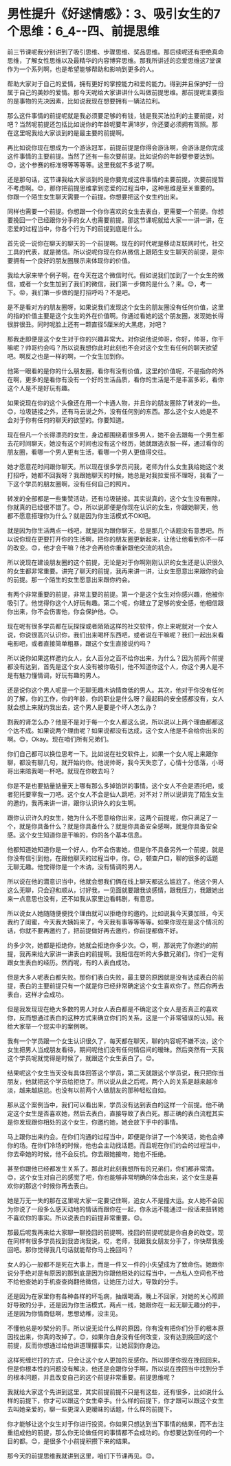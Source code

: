 # 男性提升《好逑情感》：3、吸引女生的7个思维：6_4--四、前提思维

前三节课呢我分别讲到了吸引思维、步骤思维、奖品思维。那后续呢还有拒绝真命思维，了解女性思维以及最精华的内容博弈思维。那我所讲述的恋爱思维这7堂课作为一个系列啊，也是希望能够帮助和影响到更多的人。

帮助大家对于自己的爱情，拥有更好的掌控能力和爱的能力。得到并且保护好一份属于自己的美妙的爱情。那今天呢给大家讲讲什么叫做前提思维。那前提呢主要指的是事物的先决因素，比如说我现在想要拥有一辆法拉利。

那么这件事情的前提呢就是我必须要足够的有钱，钱是我买法拉利的主要前提，对吧？当然呢前提还包括比如说你的年龄呢要年满18岁，你还要必须拥有驾照。那在这里呢我给大家谈到的是最主要的前提啊。

再比如说你现在想成为一个游泳冠军，前提前提是你得会游泳啊，会游泳是你完成这件事情的主要前提。当然了还有一些次要前提。比如说你的年龄要参要达到。😊，这个参赛的标准呀等等等等。这里我就不多说了啊。

还是那句话，这节课我给大家谈到的是你要完成这件事情的主要前提，次要前提暂不考虑啊。😊，那你把前提思维拿到恋爱的过程当中，这种思维是至关重要的。你跟一个陌生女生聊天需要一个前提。你想要把这个女生约出来。

同样也需要一个前提。你想跟一个你你喜欢的女生去表白，更需要一个前提。你想要挽回一个已经跟你分手的女人也需要前提。那这节课呢就给大家一一讲一讲，在恋爱的过程当中，你各个行为下的前提到底是什么。

首先说一说你在聊天的聊天的一个前提啊。现在的时代呢是移动互联网时代，社交工具的代表，就是微信。所以说呢你现在你从微信上跟陌生女生聊天的前提，是你要拥有一个良好的朋友圈展示来体现你的价值。

我给大家来举个例子啊，在今天在这个微信时代。假如说我们加到了一个女生的微信，或者一个女生加到了我们的微信，我们第一步做的是什么？来。😊，考一下。😡，我们第一步做的是打招呼吗？不是吧。

是不是看对方的朋友圈呀，如果说我们发现这个女生的朋友圈没有任何价值，这里的指的价值主要是这个女生的外在价值啊。你通过看她的这个朋友圈，发现她长得很胖很丑。同时呢脸上还有一颗直径5厘米的大黑痣，对吧？

那我走即便是这个女生对于你的兴趣非常大。对你说他说帅哥，你好，帅哥，你干嘛呢？帅哥约会吗？所以说我想你此时此刻也不会对这个女生有任何的聊天欲望吧。啊反之也是一样的啊，一个女生加到你。

他第一眼看的是你的什么朋友圈，看你有没有价值，这里的价值呢，不是指你的外在啊，更多的是看你有没有一个好的生活品质，看你的生活是不是丰富多彩，看你这个人是不是好玩有趣。

如果说现在你的这个头像还在用一个卡通人物，并且你的朋友圈除了转发的一些。😊，垃圾链接之外，还有马云说之外，没有任何别的东西。那么这个女人她是不会对于你有任何的聊天的欲望的。你要知道。

现在但凡一个长得漂亮的女生，身边都围绕着很多男人，她不会去跟每一个男生都去花时间聊天，她没有这个时间也没有这个经历，她就跟选衣服一样，通过看你的朋友圈，看哪一个男人更有生活，看哪一个男人更值得交往。

她才愿意花时间跟你聊天。所以现在很多学员问我，老师为什么女生我给她这个发打招呼，她都不回我呀？我跟她聊天的时候，她总是对我拉爱搭不理呀，我看了一下这个学员的朋友圈啊，没有任何自己的照片。

转发的全部都是一些集赞活动，还有垃圾链接。其实说真的，这个女生没有删除，你就真的已经很不错了。😊，所以说即便是你现在认识的女生，你跟她聊天，他都不愿意搭理你为什么？就是因为你生活模式不OK吧。

就是因为你生活两点一线吧，就是因为跟你聊天，总是那几个话题没有意思吧。所以说你现在更要打开你的生活啊，把你的朋友圈更新起来，让他让他看到你不一样的改变。😊，他才会干嘛？他才会再给你重新跟他交流的机会。

所以说现在建设朋友圈的这个前提，无论是对于你啊刚刚认识的女生还是认识很久的女生都非常重要。讲完了聊天的前提，我再来讲一讲，让女生愿意出来跟你约会的前提。那一个陌生的女生愿意出来跟你约会。

有两个非常重要的前提，非常主要的前提。第一个是这个女生对你感兴趣，他被你吸引了。他觉得你这个人好玩有趣。第二个呢，你建立了足够的安全感，他相信跟你出来，你不会伤害他，你会保护他。😊。

现在呢有很多学员都在玩探探或者陌陌这样的社交软件，你上来呢就对一个女人说，你说很高兴认识你，我们出来喝杯东西吧，或者说在干嘛呢？我们一起出来看电影吧，或者直接简单粗暴，跟这个女生直接说约吗？

所以说你如果这样邀约女人，女人百分之百不给你出来，为什么？因为前两个前提都没有达到，首先是这个女人没有被你吸引，他不知道你这个人，你这个男人是不是有魅力懂情调，好玩有趣的男人。

还是说你这个男人呢是一个无聊无趣木讷情商低的男人。其次，他对于你没有任何的了解，你的工作，你的年龄，你的职业是什么呀？最起码的安全感都没有，女人就会想上来就约我出去，这个男人是要是个坏人怎么办？

割我的肾怎么办？他是不是对于每一个女人都这么说，所以说以上两个理由都都这个达不成。如果说两个理由呢？如果说都没有达成，这个女人他是不会给你出来的啊。😊，Okay。现在咱们所有兄弟们。

你们自己都可以换位思考一下。比如说在社交软件上，如果一个女人呢上来跟你聊，都没有聊几句，就开始约你。他说帅哥，我今天失恋了，心情十分低落，小哥哥出来陪我喝一杯吧。就现在你敢去吗？

你是不是也要掂量掂量天上哪有那么多掉馅饼的事情。这个女人不会是酒托吧，或者犯托要宰我一刀吧。这个女人不会是仙人跳吧，对不对？所以说讲完了陌生女生的邀约，我再来讲一讲，跟你认识许久的女生啊。

跟你认识许久的女生，她为什么不愿意给你出来，这两个前提呢，你只满足了一个，就是你具备什么？就是你具备什么？就是你具备安全感啊，就是你具备安全感。这个女生知道你是干嘛的，你的各个基本信息。

他都知道她知道你是一个好人，你不会伤害她，但是你不具备另外一个前提，就是你没有信引到他，在跟他聊天的过程当中，你。😊，顿查户口，聊的很多的话题无聊无趣。他觉得你是一个木讷，没有情调的男人。

所以说在他的潜意识当中，他就会想我们俩在线上聊天都这么尴尬了。他这个男人这么无聊，只会迎和顺从，讨好我，一见面就要跟我谈感情，跟我压力，我跟她出来一点意思也没有，还不如我从家里边看韩剧，有意思。

所以说女人她随随便便找个理由就可以拒绝你的邀约。比如说我今天要加班，今天我约了闺蜜，今天我大姨妈来了，今天我有事等等等等。如果你现在是这个情况的话，你就不要再邀约了，把前提做好再去邀约，你前提都做不好。

约多少次，她都是拒绝你，她就会拒绝你多少次。😊，啊，那说完了你邀约的前提，我再来给大家讲一讲表白的前提啊。我相信在听的大多数兄弟们，你们一定有跟女生表白的经历。然而呢，有的人表白成功。

但是大多人呢表白都失败。那你们表白失败，最主要的原因就是没有达成表白的前提，表白的主要前提只有一个就是你已经非常确定这个女生喜欢你了。然后你再去表白，这样才会成功。

但是我发现现在绝大多数的男人对女人表白都是不确定这个女人是否真正的喜欢你，反而想通过表白的这种方式来确立你们的关系，这是一个非常错误的认知。我给大家举一个现实中的案例啊。

我有一个学员跟一个女生认识很久了，每天都在聊天，聊的内容呢不嫌不淡，这个女生把男人当成朋友看待，期间呢他们没有任何情侣间的暧昧。然后突然有一天我这个学员呢就觉得是时候了，就跟这个女生表白了。😊。

结果呢这个女生当天没有具体回答这个学员，第二天就跟这个学员说，我只把你当朋友，他就把这个学员给拒绝了。所以说从此之后呢，两个人的关系是越来越冷淡，越来越尴尬。也没有以前两个人做朋友的那种轻松自如。

那从这个案例当中，我们可以看出来，学员没有达到表白的这样一个前提。他不确定这个女生是否喜欢她，然后去表白，直接导致了表白死。那正确的表白流程其实是你发现跟你相处的这个女生，你邀约她，她会放下手中的事情。

马上跟你出来约会。在你们沟通的过程当中，即便是你讲了一个冷笑话，她也会捧你的场。在你们冷场的时候，他也会主动找话题。而且呢在你们约会的过程当中，你去牵她的时候，他不会反抗。你去跟她接吻，她也不拒绝。

甚至你跟他已经都发生关系了。那此时此刻我想所有的兄弟们，你们都非常清。😊，这个女生对自己的感觉了吧，你也能够非常明确的体会出来，这个女生是喜欢你的那这个时候你再去表白。

她是万无一失的那在这里呢大家一定要记住啊，追女人不是撞大运。女人她不会因为你说了一段多么感天动地的情话而跟你在一起，你永远不能通过一段话来扭转她不喜欢你的事实。所以说表白的前提非常重要。😊。

那最后呢我再来给大家聊一聊挽回的前提啊。挽回的前提呢就是你自身的改变。现在同样有很多学员找到我咨询我说，哎，老师，我跟我女朋友分手了，你快帮我挽回吧。那你觉得我几句话就能帮你马上挽回吗？

女人的心一般都不是死在大事上，而是一件又一件的小失望成为了致命伤。她跟你说分手绝对是有原因的那到底是因为你跟他相处的过程当中，一点私人空间也不给不给他查她的手机查查岗翻他微信，让她压力过大，导致的分手。

还是因为在家里你有各种各样的坏毛病，抽烟喝酒，晚上不回家，对她的关心照顾好导致的分手，还是因为你生活模式，两点一线，她跟你在一起无聊无趣分的手，还是因为你情商低啊，思想幼稚，没主见。

不懂他总是吵架分的手。所以说无论什么样的原因，你有没有把你们分手的根本原因找出来，你真的改掉了。😊，如果你自身没有任何改变，没有达到挽回的这个前提，反而你想通过给他讲道理摆事实，让她回到你身边。

这样死缠烂打的方式，只会让这个女人更加的反感你。所以即便你现在挽回回来。但是你根本性的问题没有解决，他还是会跟你分手啊，所以说在挽回当中找到分手的根本问题，并且改变自己的这个前提非常重要。前提思维呢？

我就给大家这个先讲到这里，其实前提前提不只是有这些，还有很多，比如说什么样的前提下，你才可以跟这个女生牵手。什么样的前提下，你才跟可以跟这个女生去叫她亲爱的，聊一些更深入更暧昧的话题，什么样的前提下。

你才能够让这个女生对于你进行投资。你如果只想达到当下事情的结果，而不去注重组成他的前提，那么你无论做任何的事情都不会成功的。你想要达到任何的一个目的都。😊，是很多个小前提积攒下来的结果。

那今天的前提思维我就讲到这里，咱们下节课再见。😊。